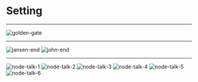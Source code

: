 # Setting

---

![golden-gate](/img/john-golden-gate-bridge.jpg)

---

![jansen-end](/img/jansen-end.jpg)<!-- .element class="img-responsive img-flex" -->
![john-end](/img/john-end.jpg)<!-- .element class="img-responsive img-flex" -->

<!-- .element class="flex" -->

---

<!-- .slide: data-autoslide="400"-->

![node-talk-1](/img/node-talk-1.jpg) <!-- .element class="fragment emblem logo-emblem" -->
![node-talk-2](/img/node-talk-2.jpg) <!-- .element class="fragment emblem logo-emblem" -->
![node-talk-3](/img/node-talk-3.jpg) <!-- .element class="fragment emblem logo-emblem" -->
![node-talk-4](/img/node-talk-4.jpg) <!-- .element class="fragment emblem logo-emblem" -->
![node-talk-5](/img/node-talk-5.jpg) <!-- .element class="fragment emblem logo-emblem" -->
![node-talk-6](/img/node-talk-6.jpg) <!-- .element class="fragment emblem logo-emblem" data-autoslide="0"-->
